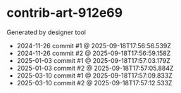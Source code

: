 # contrib-art-912e69
Generated by designer tool
- 2024-11-26 commit #1 @ 2025-09-18T17:56:56.539Z
- 2024-11-26 commit #2 @ 2025-09-18T17:56:59.158Z
- 2025-01-03 commit #1 @ 2025-09-18T17:57:03.179Z
- 2025-01-03 commit #2 @ 2025-09-18T17:57:05.884Z
- 2025-03-10 commit #1 @ 2025-09-18T17:57:09.833Z
- 2025-03-10 commit #2 @ 2025-09-18T17:57:12.533Z
